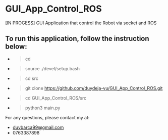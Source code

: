# GUI_App_Control_ROS

[IN PROGESS]
GUI Application that control the Robot via socket and ROS

## To run this application, follow the instruction below:
- > cd <YOUR ROS WORSPACE>

- > source ./devel/setup.bash

- > cd src

- > git clone https://github.com/duydeja-vu/GUI_App_Control_ROS.git

- > cd GUI_App_Control_ROS/src

- > python3 main.py


For any questions, please contact my at:
- duybarca99@gmail.com
- 0763387898




